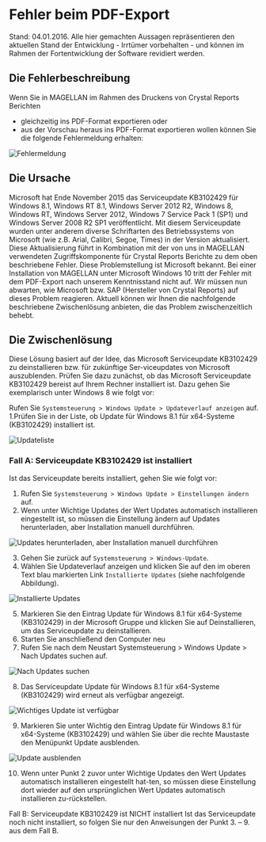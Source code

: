 # Fehler beim PDF-Export

Stand: 04.01.2016. 
Alle hier gemachten Aussagen repräsentieren den aktuellen Stand der Entwicklung - Irrtümer vorbehalten - und können im Rahmen der Fortentwicklung der Software revidiert werden.

 
## Die Fehlerbeschreibung

Wenn Sie in MAGELLAN im Rahmen des Druckens von Crystal Reports Berichten 
*	gleichzeitig ins PDF-Format exportieren oder
*	aus der Vorschau heraus ins PDF-Format exportieren wollen
können Sie die folgende Fehlermeldung erhalten: 
 
![Fehlermeldung](/assets/images/knowledgebase/pdf_fehler00.png) 

## Die Ursache

Microsoft hat Ende November 2015 das Serviceupdate KB3102429 für Windows 8.1, Windows RT 8.1, Windows Server 2012 R2, Windows 8, Windows RT, Windows Server 2012, Windows 7 Service Pack 1 (SP1) und Windows Server 2008 R2 SP1 veröffentlicht. 
Mit diesem Serviceupdate wurden unter anderem diverse Schriftarten des Betriebssystems von Microsoft (wie z.B. Arial, Calibri, Segoe, Times) in der Version aktualisiert. Diese Aktualisierung führt in Kombination mit der von uns in MAGELLAN verwendeten Zugriffskomponente für Crystal Reports Berichte zu dem oben beschriebene Fehler. Diese Problemstellung ist Microsoft bekannt.
Bei einer Installation von MAGELLAN unter Microsoft Windows 10 tritt der Fehler mit dem PDF-Export nach unserem Kenntnisstand nicht auf.
Wir müssen nun abwarten, wie Microsoft bzw. SAP (Hersteller von Crystal Reports) auf dieses Problem reagieren.
Aktuell können wir Ihnen die nachfolgende beschriebene Zwischenlösung anbieten, die das Problem zwischenzeitlich behebt.

## Die Zwischenlösung 

Diese Lösung basiert auf der Idee, das Microsoft Serviceupdate KB3102429 zu deinstallieren bzw. für zukünftige Ser-viceupdates von Microsoft auszublenden.
Prüfen Sie dazu zunächst, ob das Microsoft Serviceupdate KB3102429 bereist auf Ihrem Rechner installiert ist. Dazu gehen Sie exemplarisch unter Windows 8 wie folgt vor: 
 
Rufen Sie `Systemsteuerung > Windows Update > Updateverlauf anzeigen` auf.
1.Prüfen Sie in der Liste, ob Update für Windows 8.1 für x64-Systeme (KB3102429) installiert ist.

![Updateliste](/assets/images/knowledgebase/pdf_fehler01.png) 
 

### Fall A: Serviceupdate KB3102429 ist installiert

Ist das Serviceupdate bereits installiert, gehen Sie wie folgt vor:
1.	Rufen Sie `Systemsteuerung > Windows Update > Einstellungen ändern` auf.
2.	Wenn unter Wichtige Updates der Wert Updates automatisch installieren eingestellt ist, so müssen die Einstellung ändern auf Updates herunterladen, aber Installation manuell durchführen.

![ Updates herunterladen, aber Installation manuell durchführen](/assets/images/knowledgebase/pdf_fehler02.png)  

3.	Gehen Sie zurück auf `Systemsteuerung > Windows-Update`.
4.	Wählen Sie Updateverlauf anzeigen und klicken Sie auf den im oberen Text blau markierten Link `Installierte Updates` (siehe nachfolgende Abbildung).

 ![Installierte Updates](/assets/images/knowledgebase/pdf_fehler03.png)  

5.	Markieren Sie den Eintrag Update für Windows 8.1 für x64-Systeme (KB3102429) in der Microsoft Gruppe und klicken Sie auf Deinstallieren, um das Serviceupdate zu deinstallieren.
6.	Starten Sie anschließend den Computer neu
7.	Rufen Sie nach dem Neustart Systemsteuerung > Windows Update > Nach Updates suchen auf.

![ Nach Updates suchen](/assets/images/knowledgebase/pdf_fehler04.png)  
 

8.	Das Serviceupdate Update für Windows 8.1 für x64-Systeme (KB3102429) wird erneut als verfügbar angezeigt.

 ![ Wichtiges Update ist verfügbar](/assets/images/knowledgebase/pdf_fehler05.png) 

9.	Markieren Sie unter Wichtig den Eintrag Update für Windows 8.1 für x64-Systeme (KB3102429) und wählen Sie über die rechte Maustaste den Menüpunkt Update ausblenden.

  ![ Update ausblenden](/assets/images/knowledgebase/pdf_fehler06.png) 

10.	Wenn unter Punkt 2 zuvor unter Wichtige Updates den Wert Updates automatisch installieren eingestellt hat-ten, so müssen diese Einstellung dort wieder auf den ursprünglichen Wert Updates automatisch installieren zu-rückstellen.

Fall B: Serviceupdate KB3102429 ist NICHT installiert
Ist das Serviceupdate noch nicht installiert, so folgen Sie nur den Anweisungen der Punkt 3. – 9. aus dem Fall B.

